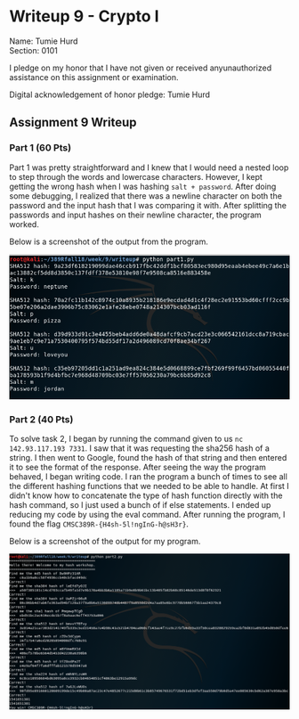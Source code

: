 Writeup 9 - Crypto I
=====

Name: Tumie Hurd  
Section: 0101  

I pledge on my honor that I have not given or received anyunauthorized assistance on this assignment or examination.  

Digital acknowledgement of honor pledge: Tumie Hurd  

## Assignment 9 Writeup  

### Part 1 (60 Pts)  
Part 1 was pretty straightforward and I knew that I would need a nested loop to step through the words and lowercase characters. However, I kept getting the wrong hash when I was hashing ```salt + password```. After doing some debugging, I realized that there was a newline character on both the password and the input hash that I was comparing it with.  After splitting the passwords and input hashes on their newline character, the program worked.    
   
Below is a screenshot of the output from the program.  
  
![](part1_screenshot.png)    

### Part 2 (40 Pts)  
To solve task 2, I began by running the command given to us ```nc 142.93.117.193 7331```.  I saw that it was requesting the sha256 hash of a string.  I then went to Google, found the hash of that string and then entered it to see the format of the response.  After seeing the way the program behaved, I began writing code. I ran the program a bunch of times to see all the different hashing functions that we needed to be able to handle.  At first I didn't know how to concatenate the type of hash function directly with the hash command, so I just used a bunch of if else statements.  I ended up reducing my code by using the eval command.  After running the program, I found the flag ```CMSC389R-{H4sh-5l!ngInG-h@sH3r}```.  
  
Below is a screenshot of the output for my program.  
  
![](part2_screenshot.png)


